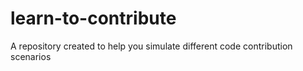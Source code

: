 # learn-to-contribute
A repository created to help you simulate different code contribution scenarios
